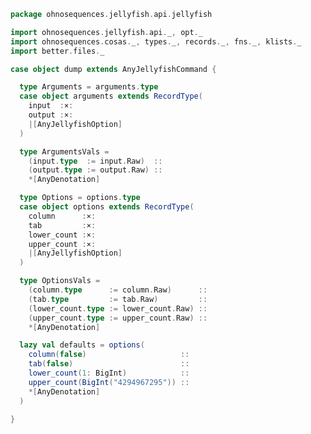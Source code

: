 
```scala
package ohnosequences.jellyfish.api.jellyfish

import ohnosequences.jellyfish.api._, opt._
import ohnosequences.cosas._, types._, records._, fns._, klists._
import better.files._

case object dump extends AnyJellyfishCommand {

  type Arguments = arguments.type
  case object arguments extends RecordType(
    input  :×:
    output :×:
    |[AnyJellyfishOption]
  )

  type ArgumentsVals =
    (input.type  := input.Raw)  ::
    (output.type := output.Raw) ::
    *[AnyDenotation]

  type Options = options.type
  case object options extends RecordType(
    column      :×:
    tab         :×:
    lower_count :×:
    upper_count :×:
    |[AnyJellyfishOption]
  )

  type OptionsVals =
    (column.type      := column.Raw)      ::
    (tab.type         := tab.Raw)         ::
    (lower_count.type := lower_count.Raw) ::
    (upper_count.type := upper_count.Raw) ::
    *[AnyDenotation]

  lazy val defaults = options(
    column(false)                     ::
    tab(false)                        ::
    lower_count(1: BigInt)            ::
    upper_count(BigInt("4294967295")) ::
    *[AnyDenotation]
  )

}

```




[test/scala/Jellyfish.scala]: ../../../../test/scala/Jellyfish.scala.md
[main/scala/api/options.scala]: ../options.scala.md
[main/scala/api/package.scala]: ../package.scala.md
[main/scala/api/expressions.scala]: ../expressions.scala.md
[main/scala/api/commands/histo.scala]: histo.scala.md
[main/scala/api/commands/queryAll.scala]: queryAll.scala.md
[main/scala/api/commands/query.scala]: query.scala.md
[main/scala/api/commands/dump.scala]: dump.scala.md
[main/scala/api/commands/bc.scala]: bc.scala.md
[main/scala/api/commands/count.scala]: count.scala.md